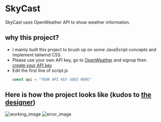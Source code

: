 # SkyCast
SkyCast uses OpenWeather API to show weather information.

## why this project?
- I mainly built this project to brush up on some JavaScript concepts and implement tailwind CSS.
- Please use your own API key, go to [OpenWeather](https://openweathermap.org/) and signup then [create your API key](https://home.openweathermap.org/api_keys)
- Edit the first line of script.js
  ```javascript
  const api = "YOUR API KEY GOES HERE"
  ```
## Here is how the project looks like (kudos to [the designer](https://www.linkedin.com/in/rittika-mondal-21459827b/))
![working_image](https://i.imgur.com/c1TuNBa.png)
![error_image](https://i.imgur.com/E6sRTVy.png)
